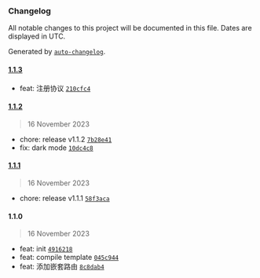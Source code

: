### Changelog

All notable changes to this project will be documented in this file. Dates are displayed in UTC.

Generated by [`auto-changelog`](https://github.com/CookPete/auto-changelog).

#### [1.1.3](http://gitlab.metaobe.com/dcy/frontend/dcy-admin/compare/1.1.2...1.1.3)

- feat: 注册协议 [`210cfc4`](http://gitlab.metaobe.com/dcy/frontend/dcy-admin/commit/210cfc44f3ff817031e22f1ce35172f8113e8489)

#### [1.1.2](http://gitlab.metaobe.com/dcy/frontend/dcy-admin/compare/1.1.1...1.1.2)

> 16 November 2023

- chore: release v1.1.2 [`7b28e41`](http://gitlab.metaobe.com/dcy/frontend/dcy-admin/commit/7b28e41f5195003fbfda334ac84e1e1a8a02b5ec)
- fix: dark mode [`10dc4c8`](http://gitlab.metaobe.com/dcy/frontend/dcy-admin/commit/10dc4c898b4df1ebc542dc7bfb1f5dd8a5c5cd5b)

#### [1.1.1](http://gitlab.metaobe.com/dcy/frontend/dcy-admin/compare/1.1.0...1.1.1)

> 16 November 2023

- chore: release v1.1.1 [`58f3aca`](http://gitlab.metaobe.com/dcy/frontend/dcy-admin/commit/58f3acacd77af9988b555ea9de6cb2ee6eb864ee)

#### 1.1.0

> 16 November 2023

- feat: init [`4916218`](http://gitlab.metaobe.com/dcy/frontend/dcy-admin/commit/4916218ff50e56d9a070c15cf56d96204af8cde3)
- feat: compile template [`045c944`](http://gitlab.metaobe.com/dcy/frontend/dcy-admin/commit/045c9440e27f36ccab7ba6bea9a61b6986934a2c)
- feat: 添加嵌套路由 [`8c8dab4`](http://gitlab.metaobe.com/dcy/frontend/dcy-admin/commit/8c8dab439fe92589dcbea6a19ac06e1b4eb7141e)

